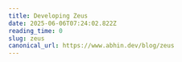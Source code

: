 ```yaml
---
title: Developing Zeus
date: 2025-06-06T07:24:02.822Z
reading_time: 0
slug: zeus
canonical_url: https://www.abhin.dev/blog/zeus
---
```

